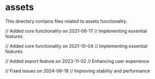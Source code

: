 # assets

This directory contains files related to assets functionality.

// Added core functionality on 2021-06-17
// Implementing essential features

// Added core functionality on 2021-10-04
// Implementing essential features

// Added export feature on 2023-11-02
// Enhancing user experience

// Fixed issues on 2024-06-18
// Improving stability and performance
